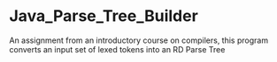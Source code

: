 # Java_Parse_Tree_Builder
An assignment from an introductory course on compilers, this program converts an input set of lexed tokens into an RD Parse Tree
